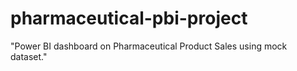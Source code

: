 # pharmaceutical-pbi-project
"Power BI dashboard on Pharmaceutical Product Sales using mock dataset."
